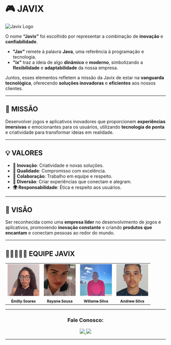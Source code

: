 # 🎮 **JAVIX**  

![Javix Logo](https://via.placeholder.com/400x150?text=Seu+Logo+Aqui)

O nome **“Javix”** foi escolhido por representar a combinação de **inovação** e **confiabilidade**.  
- **"Jav"** remete à palavra **Java**, uma referência à programação e tecnologia.  
- **"ix"** traz a ideia de algo **dinâmico** e **moderno**, simbolizando a **flexibilidade** e **adaptabilidade** da nossa empresa.  

Juntos, esses elementos refletem a missão da Javix de estar na **vanguarda tecnológica**, oferecendo **soluções inovadoras** e **eficientes** aos nossos clientes.

---

## 🌟 **MISSÃO**  
Desenvolver jogos e aplicativos inovadores que proporcionem **experiências imersivas** e emocionantes para os usuários, utilizando **tecnologia de ponta** e criatividade para transformar ideias em realidade.

---

## 💡 **VALORES**
- **🚀 Inovação**: Criatividade e novas soluções.  
- **🏅 Qualidade**: Compromisso com excelência.  
- **🤝 Colaboração**: Trabalho em equipe e respeito.  
- **🎉 Diversão**: Criar experiências que conectam e alegram.  
- **🌍 Responsabilidade**: Ética e respeito aos usuários.

---

## 🎯 **VISÃO**  
Ser reconhecida como uma **empresa líder** no desenvolvimento de jogos e aplicativos, promovendo **inovação constante** e criando **produtos que encantam** e conectam pessoas ao redor do mundo.

---
## 👩🏼‍🤝‍👨🏽 **EQUIPE JAVIX**
<div align="center">
<table>
  <tbody>
    <tr>
      <td align="center"><a href="https://github.com/emillysoares05"><img src="equipe/img/11d74b60-773c-4fdd-a7e3-74a0f7b16db3.jpg" width="100px" height="100px" style="object-fit: cover;" alt="Emilly Soares"/><br /><sub><b>Émilly Soares</b></sub></a><br /></td>
      <td align="center"><a href="https://github.com/Ydvtim"><img src="equipe/img/IMG_20230127_073100_122.jpg" width="100px" height="100px" style="object-fit: cover;" alt="Rayane Sousa"/><br /><sub><b>Rayane Sousa</b></sub></a><br /></td>
      <td align="center"><a href="https://github.com/willamesilvaof"><img src="equipe/img/7b4e6b25-37ab-4a6a-9760-40076ff8ad51.jpg" width="100px" height="100px" style="object-fit: cover;" alt="Willame Silva"/><br /><sub><b>Willame Silva</b></sub></a><br /></td>
      <td align="center"><a href="https://github.com/Antonio-Andrew"><img src="equipe/img/57faa46b-0de4-47ff-a8ca-545d1252c327.jpg" width="100px" height="100px" style="object-fit: cover;" alt="Andrew Silva"/><br /><sub><b>Andrew Silva</b></sub></a><br /></td>
    </tr>
  </tbody>
</table>
</div>



---

<h3 align="center">Fale Conosco:</h3>
<div align="center">
  <a href="https://instagram.com/javix.oficial" target="_blank">
    <img src="https://img.shields.io/badge/-Instagram-%23E4405F?style=for-the-badge&logo=instagram&logoColor=white" target="_blank">
  </a>
  <a href="mailto:javix.equipe@gmail.com">
    <img src="https://img.shields.io/badge/-Gmail-%23333?style=for-the-badge&logo=gmail&logoColor=white" target="_blank">
  </a>
</div>

---
